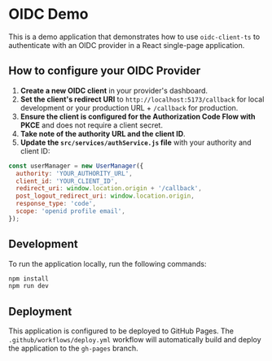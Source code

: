 # OIDC Demo

This is a demo application that demonstrates how to use `oidc-client-ts` to authenticate with an OIDC provider in a React single-page application.

## How to configure your OIDC Provider

1.  **Create a new OIDC client** in your provider's dashboard.
2.  **Set the client's redirect URI** to `http://localhost:5173/callback` for local development or your production URL + `/callback` for production.
3.  **Ensure the client is configured for the Authorization Code Flow with PKCE** and does not require a client secret.
4.  **Take note of the authority URL and the client ID**.
5.  **Update the `src/services/authService.js` file** with your authority and client ID:

```javascript
const userManager = new UserManager({
  authority: 'YOUR_AUTHORITY_URL',
  client_id: 'YOUR_CLIENT_ID',
  redirect_uri: window.location.origin + '/callback',
  post_logout_redirect_uri: window.location.origin,
  response_type: 'code',
  scope: 'openid profile email',
});
```

## Development

To run the application locally, run the following commands:

```bash
npm install
npm run dev
```

## Deployment

This application is configured to be deployed to GitHub Pages. The `.github/workflows/deploy.yml` workflow will automatically build and deploy the application to the `gh-pages` branch.